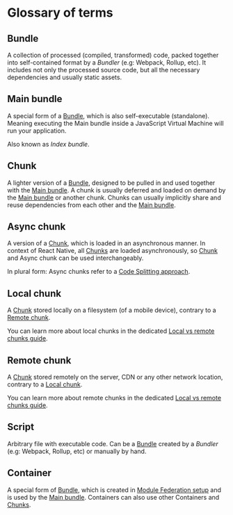 # Glossary of terms

## Bundle

A collection of processed (compiled, transformed) code, packed together into self-contained format
by a _Bundler_ (e.g: Webpack, Rollup, etc). It includes not only the processed source code, but all
the necessary dependencies and usually static assets.

## Main bundle

A special form of a [Bundle](#bundle), which is also self-executable (standalone).
Meaning executing the Main bundle inside a JavaScript Virtual Machine will run your application.

Also known as _Index bundle_.

## Chunk

A lighter version of a [Bundle](#bundle), designed to be pulled in and used together with the
[Main bundle](#main-bundle). A chunk is usually deferred and loaded on demand by the
[Main bundle](#main-bundle) or another chunk. Chunks can usually implicitly share and reuse
dependencies from each other and the [Main bundle](#main-bundle).

## Async chunk

A version of a [Chunk](#chunk), which is loaded in an asynchronous manner.
In context of React Native, all [Chunks](#chunk) are loaded asynchronously, so [Chunk](#chunk)
and Async chunk can be used interchangeably.

In plural form: Async chunks refer to a [Code Splitting approach](./usage#async-chunks).

## Local chunk

A [Chunk](#chunk) stored locally on a filesystem (of a mobile device), contrary to a [Remote chunk](#remote-chunk).

You can learn more about local chunks in the dedicated [Local vs remote chunks guide](./local-vs-remote-chunks).

## Remote chunk

A [Chunk](#chunk) stored remotely on the server, CDN or any other network location, contrary to a [Local chunk](#local-chunk).

You can learn more about remote chunks in the dedicated [Local vs remote chunks guide](./local-vs-remote-chunks).

## Script

Arbitrary file with executable code. Can be a [Bundle](#bundle) created by a _Bundler_ (e.g:
Webpack, Rollup, etc) or manually by hand.

## Container

A special form of [Bundle](#bundle), which is created in
[Module Federation setup](./usage#module-federation) and is used by the [Main bundle](#main-bundle).
Containers can also use other Containers and [Chunks](#chunk).

